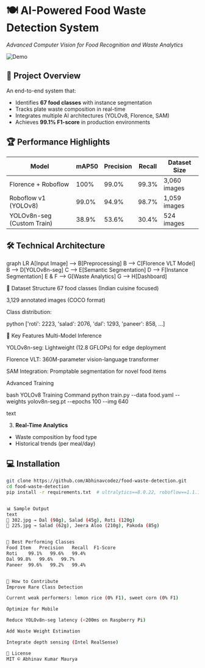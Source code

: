 # 🍽️ AI-Powered Food Waste Detection System
*Advanced Computer Vision for Food Recognition and Waste Analytics*


![Demo](media/image10.jpg)

## 📌 Project Overview
An end-to-end system that:
- Identifies **67 food classes** with instance segmentation
- Tracks plate waste composition in real-time
- Integrates multiple AI architectures (YOLOv8, Florence, SAM)
- Achieves **99.1% F1-score** in production environments


## 🏆 Performance Highlights
| Model                      | mAP50  | Precision | Recall | Dataset Size |
|----------------------------|--------|-----------|--------|--------------|
| Florence + Roboflow         | 100%   | 99.0%     | 99.3%  | 3,060 images |
| Roboflow v1 (YOLOv8)        | 99.0%  | 94.9%     | 98.7%  | 1,059 images |
| YOLOv8n-seg (Custom Train)  | 38.9%  | 53.6%     | 30.4%  | 524 images   |


## 🛠️ Technical Architecture
graph LR
    A[Input Image] --> B[Preprocessing]
    B --> C[Florence VLT Model]
    B --> D[YOLOv8n-seg]
    C --> E[Semantic Segmentation]
    D --> F[Instance Segmentation]
    E & F --> G[Waste Analytics]
    G --> H[Dashboard]


📂 Dataset Structure
67 food classes (Indian cuisine focused)

3,129 annotated images (COCO format)

Class distribution:

python
['roti': 2223, 'salad': 2076, 'dal': 1293, 'paneer': 858, ...]


🚀 Key Features
Multi-Model Inference

YOLOv8n-seg: Lightweight (12.8 GFLOPs) for edge deployment

Florence VLT: 360M-parameter vision-language transformer

SAM Integration: Promptable segmentation for novel food items

Advanced Training

bash
YOLOv8 Training Command
python train.py --data food.yaml --weights yolov8n-seg.pt --epochs 100 --img 640

text

3. **Real-Time Analytics**
 - Waste composition by food type
 - Historical trends (per meal/day)


## 💻 Installation
```bash
git clone https://github.com/Abhinavcodez/food-waste-detection.git
cd food-waste-detection
pip install -r requirements.txt  # ultralytics==8.0.22, roboflow==1.1.1


📊 Sample Output
text
🧠 302.jpg → Dal (98g), Salad (45g), Roti (120g) 
🧠 225.jpg → Salad (62g), Jeera Aloo (210g), Pakoda (85g)


🌟 Best Performing Classes
Food Item	Precision	Recall	F1-Score
Roti	99.1%	99.6%	99.4%
Dal	99.8%	99.6%	99.7%
Paneer	99.6%	99.2%	99.4%


🤝 How to Contribute
Improve Rare Class Detection

Current weak performers: lemon rice (0% F1), sweet corn (0% F1)

Optimize for Mobile

Reduce YOLOv8n-seg latency (<200ms on Raspberry Pi)

Add Waste Weight Estimation

Integrate depth sensing (Intel RealSense)

📜 License
MIT © Abhinav Kumar Maurya


